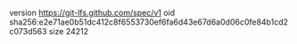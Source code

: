 version https://git-lfs.github.com/spec/v1
oid sha256:e2e71ae0b51dc412c8f6553730ef6fa6d43e67d6a0d06c0fe84b1cd2c073d563
size 24212
